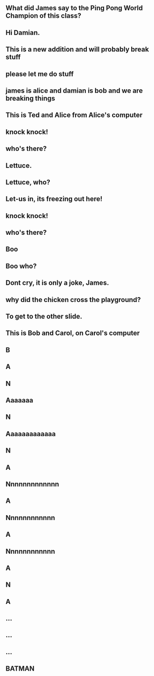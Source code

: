 
## What did James say to the Ping Pong World Champion of this class?    
## Hi Damian.

## This is a new addition and will probably break stuff
## please let me do stuff
## james is alice and damian is bob and we are breaking things

## This is Ted and Alice from Alice's computer

## knock knock!
## who's there?
## Lettuce.
## Lettuce, who?
## Let-us in, its freezing out here!

## knock knock!
## who's there?
## Boo
## Boo who?
## Dont cry, it is only a joke, James.

## why did the chicken cross the playground?
## To get to the other slide. 


## This is Bob and Carol, on Carol's computer

## B
## A
## N
## Aaaaaaa
## N
## Aaaaaaaaaaaaa
## N
## A
## Nnnnnnnnnnnnn
## A
## Nnnnnnnnnnnn
## A
## Nnnnnnnnnnnn
## A
## N
## A
## ...
## ...
## ...
## BATMAN

